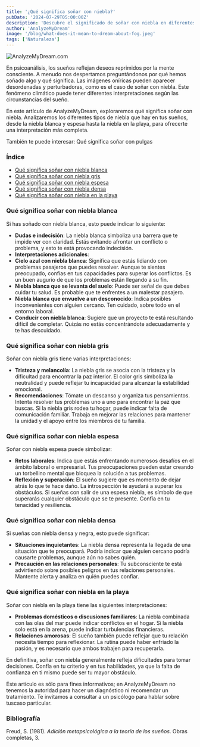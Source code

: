 ```yaml
---
title: '¿Qué significa soñar con niebla?'
pubDate: '2024-07-29T05:00:00Z'
description: 'Descubre el significado de soñar con niebla en diferentes contextos, desde niebla blanca hasta niebla en la playa.'
author: 'AnalyzeMyDream'
image: '/blog/what-does-it-mean-to-dream-about-fog.jpeg'
tags: ['Naturaleza']
---
```


![AnalyzeMyDream.com](/blog/what-does-it-mean-to-dream-about-fog.jpeg)

En psicoanálisis, los sueños reflejan deseos reprimidos por la mente consciente. A menudo nos despertamos preguntándonos por qué hemos soñado algo y qué significa. Las imágenes oníricas pueden aparecer desordenadas y perturbadoras, como es el caso de soñar con niebla. Este fenómeno climático puede tener diferentes interpretaciones según las circunstancias del sueño.

En este artículo de AnalyzeMyDream, exploraremos qué significa soñar con niebla. Analizaremos los diferentes tipos de niebla que hay en tus sueños, desde la niebla blanca y espesa hasta la niebla en la playa, para ofrecerte una interpretación más completa.

También te puede interesar: 
Qué significa soñar con pulgas

### Índice

- [Qué significa soñar con niebla blanca](#que-significa-soñar-con-niebla-blanca)
- [Qué significa soñar con niebla gris](#que-significa-soñar-con-niebla-gris)
- [Qué significa soñar con niebla espesa](#que-significa-soñar-con-niebla-espesa)
- [Qué significa soñar con niebla densa](#que-significa-soñar-con-niebla-densa)
- [Qué significa soñar con niebla en la playa](#que-significa-soñar-con-niebla-en-la-playa)

### Qué significa soñar con niebla blanca

Si has soñado con niebla blanca, esto puede indicar lo siguiente:

- **Dudas e indecisión**: La niebla blanca simboliza una barrera que te impide ver con claridad. Estás evitando afrontar un conflicto o problema, y ​​esto te está provocando indecisión.
- **Interpretaciones adicionales**:
- **Cielo azul con niebla blanca**: Significa que estás lidiando con problemas pasajeros que puedes resolver. Aunque te sientes preocupado, confías en tus capacidades para superar los conflictos. Es un buen augurio de que los problemas están llegando a su fin.
- **Niebla blanca que se levanta del suelo**: Puede ser señal de que debes cuidar tu salud. Es probable que te enfrentes a un malestar pasajero.
- **Niebla blanca que envuelve a un desconocido**: Indica posibles inconvenientes con alguien cercano. Ten cuidado, sobre todo en el entorno laboral.
- **Conducir con niebla blanca**: Sugiere que un proyecto te está resultando difícil de completar. Quizás no estás concentrándote adecuadamente y te has descuidado.

### Qué significa soñar con niebla gris

Soñar con niebla gris tiene varias interpretaciones:

- **Tristeza y melancolía**: La niebla gris se asocia con la tristeza y la dificultad para encontrar la paz interior. El color gris simboliza la neutralidad y puede reflejar tu incapacidad para alcanzar la estabilidad emocional.
- **Recomendaciones**: Tómate un descanso y organiza tus pensamientos. Intenta resolver tus problemas uno a uno para encontrar la paz que buscas. Si la niebla gris rodea tu hogar, puede indicar falta de comunicación familiar. Trabaja en mejorar las relaciones para mantener la unidad y el apoyo entre los miembros de tu familia.

### Qué significa soñar con niebla espesa

Soñar con niebla espesa puede simbolizar:

- **Retos laborales**: Indica que estás enfrentando numerosos desafíos en el ámbito laboral o empresarial. Tus preocupaciones pueden estar creando un torbellino mental que bloquea la solución a tus problemas.
- **Reflexión y superación**: El sueño sugiere que es momento de dejar atrás lo que te hace daño. La introspección te ayudará a superar los obstáculos. Si sueñas con salir de una espesa niebla, es símbolo de que superarás cualquier obstáculo que se te presente. Confía en tu tenacidad y resiliencia.

### Qué significa soñar con niebla densa

Si sueñas con niebla densa y negra, esto puede significar:

- **Situaciones inquietantes**: La niebla densa representa la llegada de una situación que te preocupará. Podría indicar que alguien cercano podría causarte problemas, aunque aún no sabes quién.
- **Precaución en las relaciones personales**: Tu subconsciente te está advirtiendo sobre posibles peligros en tus relaciones personales. Mantente alerta y analiza en quién puedes confiar.

### Qué significa soñar con niebla en la playa

Soñar con niebla en la playa tiene las siguientes interpretaciones:

- **Problemas domésticos o discusiones familiares**: La niebla combinada con las olas del mar puede indicar conflictos en el hogar. Si la niebla solo está en la arena, puede indicar turbulencias financieras.
- **Relaciones amorosas**: El sueño también puede reflejar que tu relación necesita tiempo para reflexionar. La rutina puede haber enfriado la pasión, y es necesario que ambos trabajen para recuperarla. 

En definitiva, soñar con niebla generalmente refleja dificultades para tomar decisiones. Confía en tu criterio y en tus habilidades, ya que la falta de confianza en ti mismo puede ser tu mayor obstáculo. 

Este artículo es sólo para fines informativos; en AnalyzeMyDream no tenemos la autoridad para hacer un diagnóstico ni recomendar un tratamiento. Te invitamos a consultar a un psicólogo para hablar sobre tuscaso particular.

### Bibliografía

Freud, S. (1981). *Adición metapsicológica a la teoría de los sueños*. Obras completas, 3.